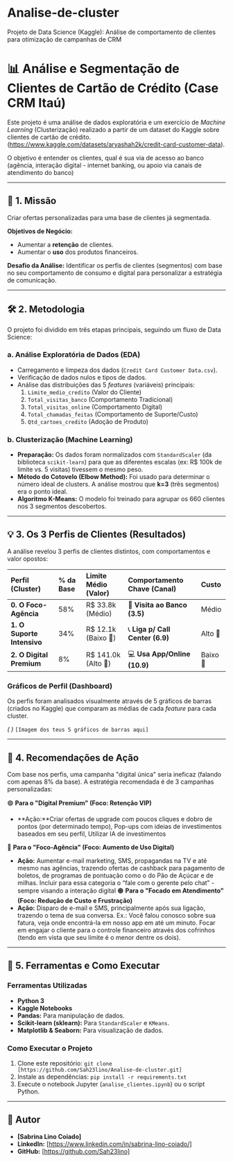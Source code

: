 # Analise-de-cluster
Projeto de Data Science (Kaggle): Análise de comportamento de clientes para otimização de campanhas de CRM
# 📊 Análise e Segmentação de Clientes de Cartão de Crédito (Case CRM Itaú)

Este projeto é uma análise de dados exploratória e um exercício de *Machine Learning* (Clusterização) realizado a partir de um dataset do Kaggle sobre clientes de cartão de crédito.(https://www.kaggle.com/datasets/aryashah2k/credit-card-customer-data).

O objetivo é entender os clientes, qual é sua via de acesso ao banco (agência, interação digital - internet banking, ou apoio via canais de atendimento do banco)

---

## 🎯 1. Missão

Criar ofertas personalizadas para uma base de clientes já segmentada.

**Objetivos de Negócio:**
* Aumentar a **retenção** de clientes.
* Aumentar o **uso** dos produtos financeiros.

**Desafio da Análise:**
Identificar os perfis de clientes (segmentos) com base no seu comportamento de consumo e digital para personalizar a estratégia de comunicação.

---

## 🛠️ 2. Metodologia

O projeto foi dividido em três etapas principais, seguindo um fluxo de Data Science:

### a. Análise Exploratória de Dados (EDA)
* Carregamento e limpeza dos dados (`Credit Card Customer Data.csv`).
* Verificação de dados nulos e tipos de dados.
* Análise das distribuições das 5 *features* (variáveis) principais:
    1.  `Limite_medio_credito` (Valor do Cliente)
    2.  `Total_visitas_banco` (Comportamento Tradicional)
    3.  `Total_visitas_online` (Comportamento Digital)
    4.  `Total_chamadas_feitas` (Comportamento de Suporte/Custo)
    5.  `Qtd_cartoes_credito` (Adoção de Produto)

### b. Clusterização (Machine Learning)
* **Preparação:** Os dados foram normalizados com `StandardScaler` (da biblioteca `scikit-learn`) para que as diferentes escalas (ex: R$ 100k de limite vs. 5 visitas) tivessem o mesmo peso.
* **Método do Cotovelo (Elbow Method):** Foi usado para determinar o número ideal de clusters. A análise mostrou que **k=3** (três segmentos) era o ponto ideal.
* **Algoritmo K-Means:** O modelo foi treinado para agrupar os 660 clientes nos 3 segmentos descobertos.

---

## 💡 3. Os 3 Perfis de Clientes (Resultados)

A análise revelou 3 perfis de clientes distintos, com comportamentos e valor opostos:

| Perfil (Cluster) | % da Base | Limite Médio (Valor) | Comportamento Chave (Canal) | Custo |
| :--- | :--- | :--- | :--- | :--- |
| **0. O Foco-Agência** | 58% | R\$ 33.8k (Médio) | 🏦 **Visita ao Banco (3.5)** | Médio |
| **1. O Suporte Intensivo** | 34% | R\$ 12.1k (Baixo 🔻) | 📞 **Liga p/ Call Center (6.9)** | Alto 🔺 |
| **2. O Digital Premium** | 8% | R\$ 141.0k (Alto 🔺) | 💻 **Usa App/Online (10.9)** | Baixo 🔻|

### Gráficos de Perfil (Dashboard)
Os perfis foram analisados visualmente através de 5 gráficos de barras (criados no Kaggle) que comparam as médias de cada *feature* para cada cluster.

*( )*
`[Imagem dos teus 5 gráficos de barras aqui]`

---

## 🚀 4. Recomendações de Ação

Com base nos perfis, uma campanha "digital única" seria ineficaz (falando com apenas 8% da base). A estratégia recomendada é de 3 campanhas personalizadas:

🟢 **Para o "Digital Premium" (Foco: Retenção VIP)**
* **Ação:**Criar ofertas de upgrade com poucos cliques e dobro de pontos (por determinado tempo),
Pop-ups com ideias de investimentos baseados em seu perfil,
Utilizar IA de investimentos

🔵 **Para o "Foco-Agência" (Foco: Aumento de Uso Digital)**
* **Ação:** Aumentar e-mail marketing, SMS, propagandas na TV e até mesmo nas agências, trazendo ofertas de cashback para pagamento de boletos, de programas de pontuação como o do Pão de Açúcar e de milhas.
Incluir para essa categoria  o “fale com o gerente pelo chat”  - sempre visando a interação digital
🟠 **Para o "Focado em Atendimento" (Foco: Redução de Custo e Frustração)**
* **Ação:** Disparo de e-mail e SMS, principalmente após sua ligação, trazendo o tema de sua conversa.
Ex.: Você falou conosco sobre  sua fatura, veja onde encontrá-la  em nosso app em até um minuto.
Focar em engajar o cliente para o controle financeiro através dos cofrinhos (tendo em vista que seu limite é o menor dentre  os dois).

---

## 🔧 5. Ferramentas e Como Executar

### Ferramentas Utilizadas
* **Python 3**
* **Kaggle Notebooks**
* **Pandas:** Para manipulação de dados.
* **Scikit-learn (sklearn):** Para `StandardScaler` e `KMeans`.
* **Matplotlib & Seaborn:** Para visualização de dados.

### Como Executar o Projeto
1.  Clone este repositório: `git clone [https://github.com/Sah23lino/Analise-de-cluster.git]`
2.  Instale as dependências: `pip install -r requirements.txt`
3.  Execute o notebook Jupyter (`analise_clientes.ipynb`) ou o script Python.

---

## 👤 Autor

* **[Sabrina Lino Coiado]**
* **LinkedIn:** [https://www.linkedin.com/in/sabrina-lino-coiado/]
* **GitHub:** [https://github.com/Sah23lino]
